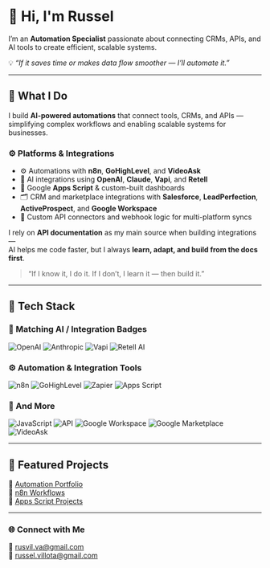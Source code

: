 # 👋 Hi, I'm Russel  

I’m an **Automation Specialist** passionate about connecting CRMs, APIs, and AI tools to create efficient, scalable systems.  

💡 *“If it saves time or makes data flow smoother — I’ll automate it.”*  

---

## 🚀 What I Do

I build **AI-powered automations** that connect tools, CRMs, and APIs — simplifying complex workflows and enabling scalable systems for businesses.

### ⚙️ Platforms & Integrations
- ⚙️ Automations with **n8n**, **GoHighLevel**, and **VideoAsk**  
- 🤖 AI integrations using **OpenAI**, **Claude**, **Vapi**, and **Retell**  
- 🧩 Google **Apps Script** & custom-built dashboards  
- 🗂️ CRM and marketplace integrations with **Salesforce**, **LeadPerfection**, **ActiveProspect**, and **Google Workspace**  
- 🔗 Custom API connectors and webhook logic for multi-platform syncs  

I rely on **API documentation** as my main source when building integrations —  
AI helps me code faster, but I always **learn, adapt, and build from the docs first**.  
> “If I know it, I do it. If I don’t, I learn it — then build it.”



---

## 🧰 Tech Stack  
### 🧠 Matching AI / Integration Badges
![OpenAI](https://img.shields.io/badge/OpenAI-412991?style=for-the-badge&logo=openai&logoColor=white)
![Anthropic](https://img.shields.io/badge/Anthropic-8A2BE2?style=for-the-badge)
![Vapi](https://img.shields.io/badge/Vapi-FF7B00?style=for-the-badge)
![Retell AI](https://img.shields.io/badge/Retell%20AI-00C4B3?style=for-the-badge)

### ⚙️ Automation & Integration Tools
![n8n](https://img.shields.io/badge/n8n-EA4C89?style=for-the-badge&logo=n8n&logoColor=white)
![GoHighLevel](https://img.shields.io/badge/GoHighLevel-2E8B57?style=for-the-badge)
![Zapier](https://img.shields.io/badge/Zapier-FF4A00?style=for-the-badge&logo=zapier&logoColor=white)
![Apps Script](https://img.shields.io/badge/Google%20Apps%20Script-4285F4?style=for-the-badge&logo=google&logoColor=white)

### 🧩 And More
![JavaScript](https://img.shields.io/badge/JavaScript-F7E018?style=for-the-badge&logo=javascript&logoColor=black)
![API](https://img.shields.io/badge/API%20Integrations-5555FF?style=for-the-badge)
![Google Workspace](https://img.shields.io/badge/Google%20Workspace-4285F4?style=for-the-badge&logo=googleworkspace&logoColor=white)
![Google Marketplace](https://img.shields.io/badge/Google%20Marketplace-34A853?style=for-the-badge&logo=google&logoColor=white)
![VideoAsk](https://img.shields.io/badge/VideoAsk-00B2FF?style=for-the-badge)


---


## 🧩 Featured Projects  
📁 [Automation Portfolio](https://github.com/rusvil-va/profile)  
📁 [n8n Workflows](https://github.com/rusvil-va/n8n-projects)  
📁 [Apps Script Projects](https://github.com/rusvil-va/apps-script-projects)  

---

### 🌐 Connect with Me  
📧 rusvil.va@gmail.com  
📧 russel.villota@gmail.com  
